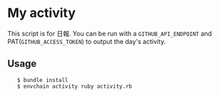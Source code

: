 # My activity

This script is for 日報.
You can be run with a `GITHUB_API_ENDPOINT` and PAT(`GITHUB_ACCESS_TOKEN`) to output the day's activity.

## Usage

```
   $ bundle install
   $ envchain activity ruby activity.rb
```

